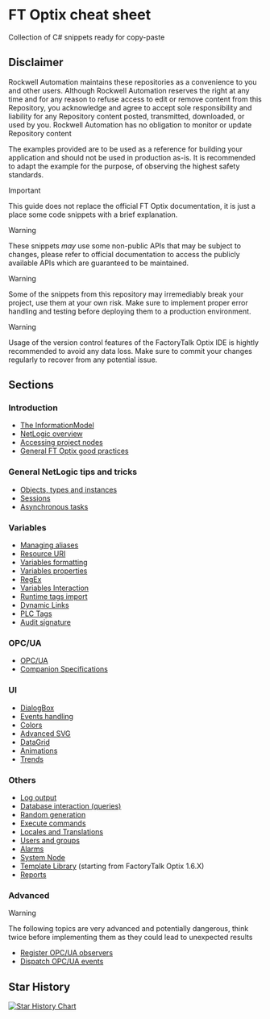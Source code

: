 # FT Optix cheat sheet

Collection of C# snippets ready for copy-paste

## Disclaimer

Rockwell Automation maintains these repositories as a convenience to you and other users. Although Rockwell Automation reserves the right at any time and for any reason to refuse access to edit or remove content from this Repository, you acknowledge and agree to accept sole responsibility and liability for any Repository content posted, transmitted, downloaded, or used by you. Rockwell Automation has no obligation to monitor or update Repository content

The examples provided are to be used as a reference for building your application and should not be used in production as-is. It is recommended to adapt the example for the purpose, of observing the highest safety standards.

> [!IMPORTANT]
> This guide does not replace the official FT Optix documentation, it is just a place some code snippets with a brief explanation.

> [!WARNING]
> These snippets *may* use some non-public APIs that may be subject to changes, please refer to official documentation to access the publicly available APIs which are guaranteed to be maintained.

> [!WARNING]
> Some of the snippets from this repository may irremediably break your project, use them at your own risk. Make sure to implement proper error handling and testing before deploying them to a production environment.

> [!WARNING]
> Usage of the version control features of the FactoryTalk Optix IDE is hightly recommended to avoid any data loss. Make sure to commit your changes regularly to recover from any potential issue.

## Sections

### Introduction

- [The InformationModel](./pages/information-model.md)
- [NetLogic overview](./pages/netlogic-overview.md)
- [Accessing project nodes](./pages/accessing-project-nodes.md)
- [General FT Optix good practices](./pages/good-practices.md)

### General NetLogic tips and tricks

- [Objects, types and instances](./pages/creating-objects.md)
- [Sessions](./pages/sessions.md)
- [Asynchronous tasks](./pages/async-tasks.md)

### Variables

- [Managing aliases](./pages/managing-aliases.md)
- [Resource URI](./pages/resource-uri.md)
- [Variables formatting](./pages/variables-formatting.md)
- [Variables properties](./pages/variables-properties.md)
- [RegEx](./pages/regex.md)
- [Variables Interaction](./pages/variables-interaction.md)
- [Runtime tags import](./pages/runtime-tags-import.md)
- [Dynamic Links](./pages/dynamic-links.md)
- [PLC Tags](./pages/plc-tags.md)
- [Audit signature](./pages/audit-signature.md)

### OPC/UA

- [OPC/UA](./pages/opcua.md)
- [Companion Specifications](./pages/companion-specs.md)

### UI

- [DialogBox](./pages/dialog-boxes.md)
- [Events handling](./pages/events.md)
- [Colors](./pages/colors.md)
- [Advanced SVG](./pages/advanced-svg.md)
- [DataGrid](./pages/datagrids.md)
- [Animations](./pages/ui-animations.md)
- [Trends](./pages/trends.md)

### Others

- [Log output](./pages/log-output.md)
- [Database interaction (queries)](./pages/database-interaction.md)
- [Random generation](./pages/random-generation.md)
- [Execute commands](./pages/execute-command.md)
- [Locales and Translations](./pages/translations.md)
- [Users and groups](./pages/users-groups.md)
- [Alarms](./pages/alarming.md)
- [System Node](./pages/system-node.md)
- [Template Library](./pages/template-library.md) (starting from FactoryTalk Optix 1.6.X)
- [Reports](./pages/reports.md)

### Advanced

> [!WARNING]
> The following topics are very advanced and potentially dangerous, think twice before implementing them as they could lead to unexpected results

- [Register OPC/UA observers](./pages/register-observers.md)
- [Dispatch OPC/UA events](./pages/dispatch-events.md)

## Star History

[![Star History Chart](https://api.star-history.com/svg?repos=FactoryTalk-Optix/NetLogic_CheatSheet&type=Date)](https://www.star-history.com/#FactoryTalk-Optix/NetLogic_CheatSheet&Date)
